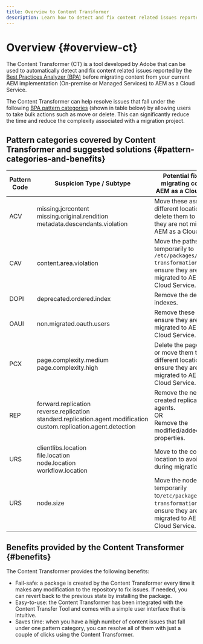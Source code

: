 ```yaml
---
title: Overview to Content Transformer
description: Learn how to detect and fix content related issues reported by the BPA using Content Transformer.
---
```

# Overview {#overview-ct}

The Content Transformer (CT) is a tool developed by Adobe that can be used to automatically detect and fix content related issues reported by the [Best Practices Analyzer (BPA)](/help/journey-migration/best-practices-analyzer/overview-best-practices-analyzer.md) before migrating content from your current AEM implementation (On-premise or Managed Services) to AEM as a Cloud Service.

The Content Transformer can help resolve issues that fall under the following [BPA pattern categories](https://experienceleague.adobe.com/docs/experience-manager-pattern-detection/table-of-contents/aso.html) (shown in table below) by allowing users to take bulk actions such as move or delete. This can significantly reduce the time and reduce the complexity associated with a migration project.

## Pattern categories covered by Content Transformer and suggested solutions {#pattern-categories-and-benefits}

| Pattern Code | Suspicion Type / Subtype                                                                                           | Potential fix before migrating content to AEM as a Cloud Service                                                                                |
|--------------|--------------------------------------------------------------------------------------------------------------------|------------------------------------------------------------------------------------------------------------------------------------|
| ACV          | missing.jcrcontent <br> missing.original.rendition <br> metadata.descendants.violation                                       | Move these assets to a different location or delete them to ensure they are not migrated to AEM as a Cloud Service. |
| CAV          | content.area.violation                                                                                             | Move the paths temporarily to `/etc/packages/content-transformation/paths` to ensure they are not migrated to AEM as a Cloud Service.                  |
| DOPI         | deprecated.ordered.index                                                                                           | Remove the deprecated indexes.                                                                                                      |
| OAUI         | non.migrated.oauth.users                                                                                           | Remove these users to ensure they are not migrated to AEM as a Cloud Service.                                              |
| PCX          | page.complexity.medium <br> page.complexity.high                                                                        | Delete the pages/children or move them to a different location to ensure they are not migrated to AEM as a Cloud Service.                                       |
| REP          | forward.replication <br> reverse.replication <br> standard.replication.agent.modification <br> custom.replication.agent.detection | Remove the newly-created replication agents. <br> OR <br> Remove the modified/added properties.                                                |
| URS          | clientlibs.location <br> file.location <br> node.location <br> workflow.location                                                 | Move to the correct location to avoid issues during migration.                                                                                                       |
| URS          | node.size                                                                                                          | Move the nodes temporarily to`/etc/packages/content-transformation/paths` to ensure they are not migrated to AEM as a Cloud Service.               |

## Benefits provided by the Content Transformer {#benefits}

The Content Transformer provides the following benefits:

* Fail-safe: a package is created by the Content Transformer every time it makes any modification to the repository to fix issues. If needed, you can revert back to the previous state by installing the package.
* Easy-to-use: the Content Transformer has been integrated with the Content Transfer Tool and comes with a simple user interface that is intuitive. 
* Saves time: when you have a high number of content issues that fall under one pattern category, you can resolve all of them with just a couple of clicks using the Content Transformer.
